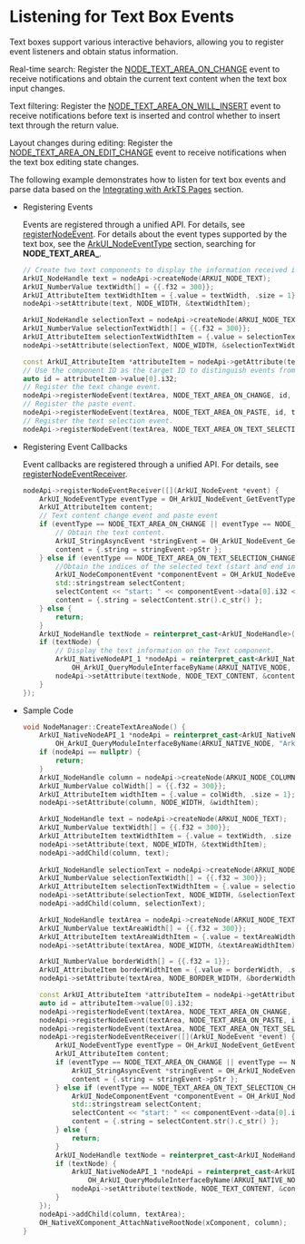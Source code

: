 # Listening for Text Box Events

Text boxes support various interactive behaviors, allowing you to register event listeners and obtain status information.

Real-time search: Register the [NODE_TEXT_AREA_ON_CHANGE](../../application-dev/reference/apis-arkui/capi-native-node-h.md#arkui_nodeeventtype) event to receive notifications and obtain the current text content when the text box input changes.

Text filtering: Register the [NODE_TEXT_AREA_ON_WILL_INSERT](../../application-dev/reference/apis-arkui/capi-native-node-h.md#arkui_nodeeventtype) event to receive notifications before text is inserted and control whether to insert text through the return value.

Layout changes during editing: Register the [NODE_TEXT_AREA_ON_EDIT_CHANGE](../../application-dev/reference/apis-arkui/capi-native-node-h.md#arkui_nodeeventtype) event to receive notifications when the text box editing state changes.

The following example demonstrates how to listen for text box events and parse data based on the [Integrating with ArkTS Pages](../ui/ndk-access-the-arkts-page.md) section.

- Registering Events
  
    Events are registered through a unified API. For details, see [registerNodeEvent](../../application-dev/reference/apis-arkui/capi-arkui-nativemodule-arkui-nativenodeapi-1.md#registernodeevent). For details about the event types supported by the text box, see the [ArkUI_NodeEventType](../../application-dev/reference/apis-arkui/capi-native-node-h.md#arkui_nodeeventtype) section, searching for **NODE_TEXT_AREA_**.

    ```c++
    // Create two text components to display the information received in events.
    ArkUI_NodeHandle text = nodeApi->createNode(ARKUI_NODE_TEXT);
    ArkUI_NumberValue textWidth[] = {{.f32 = 300}};
    ArkUI_AttributeItem textWidthItem = {.value = textWidth, .size = 1};
    nodeApi->setAttribute(text, NODE_WIDTH, &textWidthItem);
    
    ArkUI_NodeHandle selectionText = nodeApi->createNode(ARKUI_NODE_TEXT);
    ArkUI_NumberValue selectionTextWidth[] = {{.f32 = 300}};
    ArkUI_AttributeItem selectionTextWidthItem = {.value = selectionTextWidth, .size = 1};
    nodeApi->setAttribute(selectionText, NODE_WIDTH, &selectionTextWidthItem);

    const ArkUI_AttributeItem *attributeItem = nodeApi->getAttribute(textArea, NODE_UNIQUE_ID);
    // Use the component ID as the target ID to distinguish events from different components.
    auto id = attributeItem->value[0].i32;
    // Register the text change event.
    nodeApi->registerNodeEvent(textArea, NODE_TEXT_AREA_ON_CHANGE, id, text);
    // Register the paste event.
    nodeApi->registerNodeEvent(textArea, NODE_TEXT_AREA_ON_PASTE, id, text);
    // Register the text selection event.
    nodeApi->registerNodeEvent(textArea, NODE_TEXT_AREA_ON_TEXT_SELECTION_CHANGE, id, selectionText);
    ```

- Registering Event Callbacks

    Event callbacks are registered through a unified API. For details, see [registerNodeEventReceiver](../../application-dev/reference/apis-arkui/capi-arkui-nativemodule-arkui-nativenodeapi-1.md#registernodeeventreceiver).

    ```c++
    nodeApi->registerNodeEventReceiver([](ArkUI_NodeEvent *event) {
        ArkUI_NodeEventType eventType = OH_ArkUI_NodeEvent_GetEventType(event);
        ArkUI_AttributeItem content;
        // Text content change event and paste event
        if (eventType == NODE_TEXT_AREA_ON_CHANGE || eventType == NODE_TEXT_AREA_ON_PASTE) {
            // Obtain the text content.
            ArkUI_StringAsyncEvent *stringEvent = OH_ArkUI_NodeEvent_GetStringAsyncEvent(event);
            content = {.string = stringEvent->pStr };
        } else if (eventType == NODE_TEXT_AREA_ON_TEXT_SELECTION_CHANGE) {
            //Obtain the indices of the selected text (start and end indices) to obtain the selected text.
            ArkUI_NodeComponentEvent *componentEvent = OH_ArkUI_NodeEvent_GetNodeComponentEvent(event);
            std::stringstream selectContent;
            selectContent << "start: " << componentEvent->data[0].i32 << " , end: " << componentEvent->data[1].i32;
            content = {.string = selectContent.str().c_str() };
        } else {
            return;
        }
        ArkUI_NodeHandle textNode = reinterpret_cast<ArkUI_NodeHandle>(OH_ArkUI_NodeEvent_GetUserData(event));
        if (textNode) {
            // Display the text information on the Text component.
            ArkUI_NativeNodeAPI_1 *nodeApi = reinterpret_cast<ArkUI_NativeNodeAPI_1 *>(
                OH_ArkUI_QueryModuleInterfaceByName(ARKUI_NATIVE_NODE, "ArkUI_NativeNodeAPI_1"));
            nodeApi->setAttribute(textNode, NODE_TEXT_CONTENT, &content);
        }
    });
    ```
- Sample Code
    ```c++
    void NodeManager::CreateTextAreaNode() {
        ArkUI_NativeNodeAPI_1 *nodeApi = reinterpret_cast<ArkUI_NativeNodeAPI_1 *>(
            OH_ArkUI_QueryModuleInterfaceByName(ARKUI_NATIVE_NODE, "ArkUI_NativeNodeAPI_1"));
        if (nodeApi == nullptr) {
            return;
        }
        ArkUI_NodeHandle column = nodeApi->createNode(ARKUI_NODE_COLUMN);
        ArkUI_NumberValue colWidth[] = {{.f32 = 300}};
        ArkUI_AttributeItem widthItem = {.value = colWidth, .size = 1};
        nodeApi->setAttribute(column, NODE_WIDTH, &widthItem);

        ArkUI_NodeHandle text = nodeApi->createNode(ARKUI_NODE_TEXT);
        ArkUI_NumberValue textWidth[] = {{.f32 = 300}};
        ArkUI_AttributeItem textWidthItem = {.value = textWidth, .size = 1};
        nodeApi->setAttribute(text, NODE_WIDTH, &textWidthItem);
        nodeApi->addChild(column, text);
        
        ArkUI_NodeHandle selectionText = nodeApi->createNode(ARKUI_NODE_TEXT);
        ArkUI_NumberValue selectionTextWidth[] = {{.f32 = 300}};
        ArkUI_AttributeItem selectionTextWidthItem = {.value = selectionTextWidth, .size = 1};
        nodeApi->setAttribute(selectionText, NODE_WIDTH, &selectionTextWidthItem);
        nodeApi->addChild(column, selectionText);

        ArkUI_NodeHandle textArea = nodeApi->createNode(ARKUI_NODE_TEXT_AREA);
        ArkUI_NumberValue textAreaWidth[] = {{.f32 = 300}};
        ArkUI_AttributeItem textAreaWidthItem = {.value = textAreaWidth, .size = 1};
        nodeApi->setAttribute(textArea, NODE_WIDTH, &textAreaWidthItem);

        ArkUI_NumberValue borderWidth[] = {{.f32 = 1}};
        ArkUI_AttributeItem borderWidthItem = {.value = borderWidth, .size = 1};
        nodeApi->setAttribute(textArea, NODE_BORDER_WIDTH, &borderWidthItem);

        const ArkUI_AttributeItem *attributeItem = nodeApi->getAttribute(textArea, NODE_UNIQUE_ID);
        auto id = attributeItem->value[0].i32;
        nodeApi->registerNodeEvent(textArea, NODE_TEXT_AREA_ON_CHANGE, id, text);
        nodeApi->registerNodeEvent(textArea, NODE_TEXT_AREA_ON_PASTE, id, text);
        nodeApi->registerNodeEvent(textArea, NODE_TEXT_AREA_ON_TEXT_SELECTION_CHANGE, id, selectionText);
        nodeApi->registerNodeEventReceiver([](ArkUI_NodeEvent *event) {
            ArkUI_NodeEventType eventType = OH_ArkUI_NodeEvent_GetEventType(event);
            ArkUI_AttributeItem content;
            if (eventType == NODE_TEXT_AREA_ON_CHANGE || eventType == NODE_TEXT_AREA_ON_PASTE) {
                ArkUI_StringAsyncEvent *stringEvent = OH_ArkUI_NodeEvent_GetStringAsyncEvent(event);
                content = {.string = stringEvent->pStr };
            } else if (eventType == NODE_TEXT_AREA_ON_TEXT_SELECTION_CHANGE) {
                ArkUI_NodeComponentEvent *componentEvent = OH_ArkUI_NodeEvent_GetNodeComponentEvent(event);
                std::stringstream selectContent;
                selectContent << "start: " << componentEvent->data[0].i32 << " , end: " << componentEvent->data[1].i32;
                content = {.string = selectContent.str().c_str() };
            } else {
                return;
            }
            ArkUI_NodeHandle textNode = reinterpret_cast<ArkUI_NodeHandle>(OH_ArkUI_NodeEvent_GetUserData(event));
            if (textNode) {
                ArkUI_NativeNodeAPI_1 *nodeApi = reinterpret_cast<ArkUI_NativeNodeAPI_1 *>(
                    OH_ArkUI_QueryModuleInterfaceByName(ARKUI_NATIVE_NODE, "ArkUI_NativeNodeAPI_1"));
                nodeApi->setAttribute(textNode, NODE_TEXT_CONTENT, &content);
            }
        });
        nodeApi->addChild(column, textArea);
        OH_NativeXComponent_AttachNativeRootNode(xComponent, column);
    }
    ```


